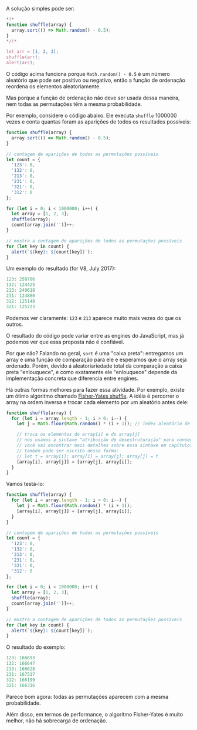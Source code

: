 A solução simples pode ser:

```js run
*!*
function shuffle(array) {
  array.sort(() => Math.random() - 0.5);
}
*/!*

let arr = [1, 2, 3];
shuffle(arr);
alert(arr);
```

O código acima funciona porque `Math.random() - 0.5` é um número aleatório que pode ser positivo ou negativo, então a função de ordenação reordena os elementos aleatoriamente.

Mas porque a função de ordenação não deve ser usada dessa maneira, nem todas as permutações têm a mesma probabilidade.

Por exemplo, considere o código abaixo. Ele executa `shuffle` 1000000 vezes e conta quantas foram as aparições de todos os resultados possíveis:

```js run
function shuffle(array) {
  array.sort(() => Math.random() - 0.5);
}

// contagem de aparições de todos as permutações possíveis
let count = {
  '123': 0,
  '132': 0,
  '213': 0,
  '231': 0,
  '321': 0,
  '312': 0
};

for (let i = 0; i < 1000000; i++) {
  let array = [1, 2, 3];
  shuffle(array);
  count[array.join('')]++;
}

// mostra a contagem de aparições de todos as permutações possíveis
for (let key in count) {
  alert(`${key}: ${count[key]}`);
}
```

Um exemplo do resultado (for V8, July 2017):

```js
123: 250706
132: 124425
213: 249618
231: 124880
312: 125148
321: 125223
```

Podemos ver claramente: `123` e `213` aparece muito mais vezes do que os outros.

O resultado do código pode variar entre as engines do JavaScript, mas já podemos ver que essa proposta não é confiável.

Por que não? Falando no geral, `sort` é uma "caixa preta": entregamos um array e uma função de comparação para ele e esperamos que o array seja ordenado. Porém, devido á aleatoriariedade total da comparação a caixa preta "enlouquece", e como exatamente ele "enlouquece" depende da implementação concreta que diferencia entre engines.

Há outras formas melhores para fazer essa atividade. Por exemplo, existe um ótimo algoritmo chamado [Fisher-Yates shuffle](https://en.wikipedia.org/wiki/Fisher%E2%80%93Yates_shuffle). A idéia é percorrer o array na ordem inversa e trocar cada elemento por um aleatório antes dele:

```js
function shuffle(array) {
  for (let i = array.length - 1; i > 0; i--) {
    let j = Math.floor(Math.random() * (i + 1)); // index aleatório de 0 á i

    // troca os elementos do array[i] e do array[j]
    // nós usamos a sintaxe "atribuição de desestruturação" para conseguir isso
    // você vai encontrar mais detalhes sobre essa sintaxe em capítulos posteriores
    // também pode ser escrito dessa forma:
    // let t = array[i]; array[i] = array[j]; array[j] = t
    [array[i], array[j]] = [array[j], array[i]];
  }
}
```

Vamos testá-lo:

```js run
function shuffle(array) {
  for (let i = array.length - 1; i > 0; i--) {
    let j = Math.floor(Math.random() * (i + 1));
    [array[i], array[j]] = [array[j], array[i]];
  }
}

// contagem de aparições de todos as permutações possíveis
let count = {
  '123': 0,
  '132': 0,
  '213': 0,
  '231': 0,
  '321': 0,
  '312': 0
};

for (let i = 0; i < 1000000; i++) {
  let array = [1, 2, 3];
  shuffle(array);
  count[array.join('')]++;
}

// mostra a contagem de aparições de todos as permutações possíveis
for (let key in count) {
  alert(`${key}: ${count[key]}`);
}
```

O resultado do exemplo:

```js
123: 166693
132: 166647
213: 166628
231: 167517
312: 166199
321: 166316
```

Parece bom agora: todas as permutações aparecem com a mesma probabilidade.

Além disso, em termos de performance, o algoritmo Fisher-Yates é muito melhor, não há sobrecarga de ordenação.
